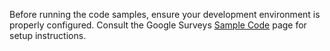 Before running the code samples, ensure your development environment is
properly configured. Consult the Google Surveys [Sample Code][1] page for
setup instructions.

[1]: https://developers.google.com/surveys/v2/samples

